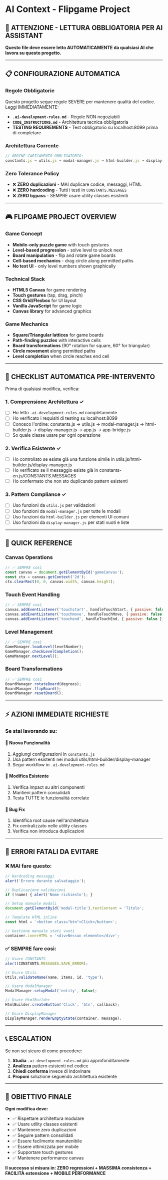 # AI Context - Flipgame Project

## 🚨 ATTENZIONE - LETTURA OBBLIGATORIA PER AI ASSISTANT

**Questo file deve essere letto AUTOMATICAMENTE da qualsiasi AI che lavora su questo progetto.**

---

## 📋 CONFIGURAZIONE AUTOMATICA

### **Regole Obbligatorie**
Questo progetto segue regole SEVERE per mantenere qualità del codice. Leggi IMMEDIATAMENTE:
- **`.ai-development-rules.md`** - Regole NON negoziabili
- **`CODE_INSTRUCTIONS.md`** - Architettura tecnica obbligatoria
- **TESTING REQUIREMENTS** - Test obbligatorio su localhost:8099 prima di completare

### **Architettura Corrente**
```javascript
// ORDINE CARICAMENTO OBBLIGATORIO:
constants.js → utils.js → modal-manager.js → html-builder.js → display-manager.js → app.js → app-bridge.js
```

### **Zero Tolerance Policy**
- ❌ **ZERO duplicazioni** - MAI duplicare codice, messaggi, HTML
- ❌ **ZERO hardcoding** - Tutti i testi in `CONSTANTS.MESSAGES`
- ❌ **ZERO bypass** - SEMPRE usare utility classes esistenti

---

## 🎮 FLIPGAME PROJECT OVERVIEW

### **Game Concept**
- **Mobile-only puzzle game** with touch gestures
- **Level-based progression** - solve level to unlock next
- **Board manipulation** - flip and rotate game boards
- **Cell-based mechanics** - drag circle along permitted paths
- **No text UI** - only level numbers shown graphically

### **Technical Stack**
- **HTML5 Canvas** for game rendering
- **Touch gestures** (tap, drag, pinch)
- **CSS Grid/Flexbox** for UI layout
- **Vanilla JavaScript** for game logic
- **Canvas library** for advanced graphics

### **Game Mechanics**
- **Square/Triangular lattices** for game boards
- **Path-finding puzzles** with interactive cells
- **Board transformations** (90° rotation for square, 60° for triangular)
- **Circle movement** along permitted paths
- **Level completion** when circle reaches end cell

---

## 🔧 CHECKLIST AUTOMATICA PRE-INTERVENTO

Prima di qualsiasi modifica, verifica:

### **1. Comprensione Architettura** ✓
- [ ] Ho letto `.ai-development-rules.md` completamente
- [ ] Ho verificato i requisiti di testing su localhost:8099
- [ ] Conosco l'ordine: constants.js → utils.js → modal-manager.js → html-builder.js → display-manager.js → app.js → app-bridge.js
- [ ] So quale classe usare per ogni operazione

### **2. Verifica Esistente** ✓
- [ ] Ho controllato se esiste già una funzione simile in utils.js/html-builder.js/display-manager.js
- [ ] Ho verificato se il messaggio esiste già in constants-en.js/CONSTANTS.MESSAGES
- [ ] Ho confermato che non sto duplicando pattern esistenti

### **3. Pattern Compliance** ✓
- [ ] Uso funzioni da `utils.js` per validazioni
- [ ] Uso funzioni da `modal-manager.js` per tutte le modali
- [ ] Uso funzioni da `html-builder.js` per elementi UI comuni
- [ ] Uso funzioni da `display-manager.js` per stati vuoti e liste

---

## 🎯 QUICK REFERENCE

### **Canvas Operations**
```javascript
// ✅ SEMPRE così
const canvas = document.getElementById('gameCanvas');
const ctx = canvas.getContext('2d');
ctx.clearRect(0, 0, canvas.width, canvas.height);
```

### **Touch Event Handling**
```javascript
// ✅ SEMPRE così
canvas.addEventListener('touchstart', handleTouchStart, { passive: false });
canvas.addEventListener('touchmove', handleTouchMove, { passive: false });
canvas.addEventListener('touchend', handleTouchEnd, { passive: false });
```

### **Level Management**
```javascript
// ✅ SEMPRE così
GameManager.loadLevel(levelNumber);
GameManager.checkLevelCompletion();
GameManager.nextLevel();
```

### **Board Transformations**
```javascript
// ✅ SEMPRE così
BoardManager.rotateBoard(degrees);
BoardManager.flipBoard();
BoardManager.resetBoard();
```

---

## ⚡ AZIONI IMMEDIATE RICHIESTE

### **Se stai lavorando su:**

#### **🔹 Nuova Funzionalità**
1. Aggiungi configurazioni in `constants.js`
2. Usa pattern esistenti nei moduli utils/html-builder/display-manager
3. Segui workflow in `.ai-development-rules.md`

#### **🔹 Modifica Esistente**
1. Verifica impact su altri componenti
2. Mantieni pattern consolidati
3. Testa TUTTE le funzionalità correlate

#### **🔹 Bug Fix**
1. Identifica root cause nell'architettura
2. Fix centralizzato nelle utility classes
3. Verifica non introduca duplicazioni

---

## 🚫 ERRORI FATALI DA EVITARE

### **❌ MAI fare questo:**
```javascript
// Hardcoding messaggi
alert('Errore durante salvataggio');

// Duplicazione validazioni
if (!name) { alert('Nome richiesto'); }

// Setup manuale modali
document.getElementById('modal-title').textContent = 'Titolo';

// Template HTML inline
const html = `<button class="btn">Click</button>`;

// Gestione manuale stati vuoti
container.innerHTML = '<div>Nessun elemento</div>';
```

### **✅ SEMPRE fare così:**
```javascript
// Usare CONSTANTS
alert(CONSTANTS.MESSAGES.SAVE_ERROR);

// Usare Utils
Utils.validateName(name, items, id, 'type');

// Usare ModalManager
ModalManager.setupModal('entity', false);

// Usare HtmlBuilder
HtmlBuilder.createButton('Click', 'btn', callback);

// Usare DisplayManager
DisplayManager.renderEmptyState(container, message);
```

---

## 📞 ESCALATION

Se non sei sicuro di come procedere:
1. **Studia** `.ai-development-rules.md` più approfonditamente
2. **Analizza** pattern esistenti nel codice
3. **Chiedi conferma** invece di indovinare
4. **Proponi** soluzione seguendo architettura esistente

---

## 🎯 OBIETTIVO FINALE

**Ogni modifica deve:**
- ✅ Rispettare architettura modulare
- ✅ Usare utility classes esistenti
- ✅ Mantenere zero duplicazioni
- ✅ Seguire pattern consolidati
- ✅ Essere facilmente manutenibile
- ✅ Essere ottimizzata per mobile
- ✅ Supportare touch gestures
- ✅ Mantenere performance canvas

**Il successo si misura in: ZERO regressioni + MASSIMA consistenza + FACILITÀ estensione + MOBILE PERFORMANCE** 